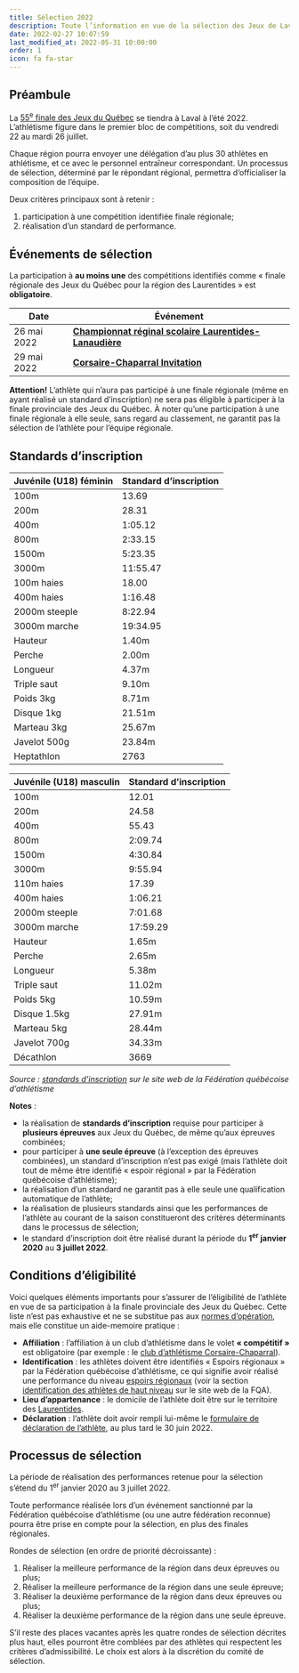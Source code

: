 ```yaml
---
title: Sélection 2022
description: Toute l’information en vue de la sélection des Jeux de Laval 2022.
date: 2022-02-27 10:07:59
last_modified_at: 2022-05-31 10:00:00
order: 1
icon: fa fa-star
---
```


## Préambule

La [55<sup>e</sup> finale des Jeux du Québec](https://laval2022.jeuxduquebec.com/fr/index.html) se tiendra à Laval à l’été 2022. L’athlétisme figure dans le premier bloc de compétitions, soit du vendredi 22 au mardi 26 juillet.

<!--more-->

Chaque région pourra envoyer une délégation d’au plus 30 athlètes en athlétisme, et ce avec le personnel entraîneur correspondant. Un processus de sélection, déterminé par le répondant régional, permettra d’officialiser la composition de l’équipe.

Deux critères principaux sont à retenir :

1. participation à une compétition identifiée finale régionale;
2. réalisation d’un standard de performance.

## Événements de sélection

La participation à **au moins une** des compétitions identifiés comme «&nbsp;finale régionale des Jeux du Québec pour la région des Laurentides&nbsp;» est **obligatoire**.

| Date         | Événement |
|--------------| --------- |
| 26 mai 2022  | [**Championnat réginal scolaire Laurentides-Lanaudière**](https://ll.rseq.ca/athletisme/) |
|  29 mai 2022 | [**Corsaire-Chaparral Invitation**](https://corsaire-chaparral.org/competitions/corsaire-chaparral-invitation/) |

**Attention!** L’athlète qui n’aura pas participé à une finale régionale (même en ayant réalisé un standard d’inscription) ne sera pas éligible à participer à la finale provinciale des Jeux du Québec.
À noter qu’une participation à une finale régionale à elle seule, sans regard au classement, ne garantit pas la sélection de l’athlète pour l’équipe régionale.

## Standards d’inscription

| Juvénile (U18) féminin | Standard d’inscription |
|------------------------|------------------------|
 | 100m                   | 13.69                  |
 | 200m                   | 28.31                  |
 | 400m                   | 1:05.12                |
 | 800m                   | 2:33.15                |
 | 1500m                  | 5:23.35                |
 | 3000m                  | 11:55.47               |
 | 100m haies             | 18.00                  |
 | 400m haies             | 1:16.48                |
 | 2000m steeple          | 8:22.94                |
 | 3000m marche           | 19:34.95               |
 | Hauteur                | 1.40m                  |
 | Perche                 | 2.00m                  |
 | Longueur               | 4.37m                  |
 | Triple saut            | 9.10m                  |
 | Poids 3kg              | 8.71m                  |
 | Disque 1kg             | 21.51m                 |
 | Marteau 3kg            | 25.67m                 |
 | Javelot 500g           | 23.84m                 |
 | Heptathlon             | 2763                   |


| Juvénile (U18) masculin | Standard d’inscription |
|-------------------------|------------------------|
| 100m                    | 12.01                  |
| 200m                    | 24.58                  |
| 400m                    | 55.43                  |
| 800m                    | 2:09.74                |
| 1500m                   | 4:30.84                |
| 3000m                   | 9:55.94                |
| 110m haies              | 17.39                  |
| 400m haies              | 1:06.21                |
| 2000m steeple           | 7:01.68                |
| 3000m marche            | 17:59.29               |
 | Hauteur                 | 1.65m                  |
 | Perche                  | 2.65m                  |
 | Longueur                | 5.38m                  |
| Triple saut             | 11.02m                 |
| Poids 5kg               | 10.59m                 |
| Disque 1.5kg            | 27.91m                 |
| Marteau 5kg             | 28.44m                 |
| Javelot 700g            | 34.33m                 |
| Décathlon               |  3669                  |

_Source : [standards d’inscription](https://www.athletisme-quebec.ca/medias/standards-inscription-jq-2022-et-equivalences.pdf) sur le site web de la Fédération québécoise d’athlétisme_

**Notes** :

- la réalisation de **standards d’inscription** requise pour participer à **plusieurs épreuves** aux Jeux du Québec, de même qu’aux épreuves combinées;
- pour participer à **une seule épreuve** (à l’exception des épreuves combinées), un standard d’inscription n’est pas exigé (mais l’athlète doit tout de même être identifié «&nbsp;espoir régional&nbsp;» par la Fédération québécoise d’athlétisme);
- la réalisation d’un standard ne garantit pas à elle seule une qualification automatique de l’athlète;
- la réalisation de plusieurs standards ainsi que les performances de l’athlète au courant de la saison constitueront des critères déterminants dans le processus de sélection;
- le standard d’inscription doit être réalisé durant la période du **1<sup>er</sup> janvier 2020** au **3 juillet 2022**.

## Conditions d’éligibilité

Voici quelques éléments importants pour s’assurer de l’éligibilité de l’athlète en vue de sa participation à la finale provinciale des Jeux du Québec.
Cette liste n’est pas exhaustive et ne se substitue pas aux [normes d’opération](http://www.jeuxduquebec.com/Normes_doperation-fr-29.php), mais elle constitue un aide-memoire pratique :

- **Affiliation** : l’affiliation à un club d’athlétisme dans le volet **«&nbsp;compétitif&nbsp;»** est obligatoire (par exemple : le [club d’athlétisme Corsaire-Chaparral](https://corsaire-chaparral.org)).
- **Identification** : les athlètes doivent être identifiés «&nbsp;Espoirs régionaux&nbsp;» par la Fédération québécoise d’athlétisme, ce qui signifie avoir réalisé une performance du niveau [espoirs régionaux](https://athletisme-quebec.ca/medias/normes-2021-niveau-espoirs-regionaux.pdf) (voir la section [identification des athlètes de haut niveau](https://athletisme-quebec.ca/programme-excellence-fqa) sur le site web de la FQA).
- **Lieu d’appartenance** : le domicile de l’athlète doit être sur le territoire des [Laurentides](http://www.jeuxduquebec.com/Region-34-Laurentides-fr-11.php).
- **Déclaration** : l’athlète doit avoir rempli lui-même le [formulaire de déclaration de l’athlète](https://forms.gle/ArG12i9E5q8fr8Ma6), au plus tard le 30 juin 2022.

## Processus de sélection

La période de réalisation des performances retenue pour la sélection s’étend du 1<sup>er</sup> janvier 2020 au 3 juillet 2022.

Toute performance réalisée lors d’un événement sanctionné par la Fédération québécoise d’athlétisme (ou une autre fédération reconnue) pourra être prise en compte pour la sélection, en plus des finales régionales.

Rondes de sélection (en ordre de priorité décroissante) :

1. Réaliser la meilleure performance de la région  dans deux épreuves ou plus;
2. Réaliser la meilleure performance de la région dans une seule épreuve;
3. Réaliser la deuxième performance de la région dans deux épreuves ou plus;
4. Réaliser la deuxième performance de la région dans une seule épreuve.

S’il reste des places vacantes après les quatre rondes de sélection décrites plus haut, elles pourront être comblées par des athlètes qui respectent les critères d’admissibilité.
Le choix est alors à la discrétion du comité de sélection.
